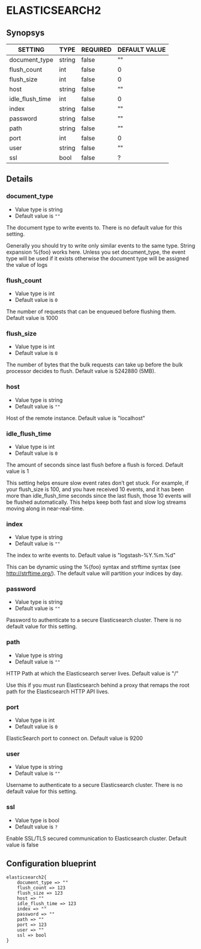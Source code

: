 # ELASTICSEARCH2


## Synopsys


|     SETTING     |  TYPE  | REQUIRED | DEFAULT VALUE |
|-----------------|--------|----------|---------------|
| document_type   | string | false    | ""            |
| flush_count     | int    | false    |             0 |
| flush_size      | int    | false    |             0 |
| host            | string | false    | ""            |
| idle_flush_time | int    | false    |             0 |
| index           | string | false    | ""            |
| password        | string | false    | ""            |
| path            | string | false    | ""            |
| port            | int    | false    |             0 |
| user            | string | false    | ""            |
| ssl             | bool   | false    | ?             |


## Details

### document_type
* Value type is string
* Default value is `""`

The document type to write events to. There is no default value for this setting.

Generally you should try to write only similar events to the same type.
String expansion %{foo} works here. Unless you set document_type, the event type will
be used if it exists otherwise the document type will be assigned the value of logs

### flush_count
* Value type is int
* Default value is `0`

The number of requests that can be enqueued before flushing them. Default value is 1000

### flush_size
* Value type is int
* Default value is `0`

The number of bytes that the bulk requests can take up before the bulk processor decides to flush. Default value is 5242880 (5MB).

### host
* Value type is string
* Default value is `""`

Host of the remote instance. Default value is "localhost"

### idle_flush_time
* Value type is int
* Default value is `0`

The amount of seconds since last flush before a flush is forced. Default value is 1

This setting helps ensure slow event rates don’t get stuck.
For example, if your flush_size is 100, and you have received 10 events,
and it has been more than idle_flush_time seconds since the last flush,
those 10 events will be flushed automatically.
This helps keep both fast and slow log streams moving along in near-real-time.

### index
* Value type is string
* Default value is `""`

The index to write events to. Default value is "logstash-%Y.%m.%d"

This can be dynamic using the %{foo} syntax and strftime syntax (see http://strftime.org/).
The default value will partition your indices by day.

### password
* Value type is string
* Default value is `""`

Password to authenticate to a secure Elasticsearch cluster. There is no default value for this setting.

### path
* Value type is string
* Default value is `""`

HTTP Path at which the Elasticsearch server lives. Default value is "/"

Use this if you must run Elasticsearch behind a proxy that remaps the root path for the Elasticsearch HTTP API lives.

### port
* Value type is int
* Default value is `0`

ElasticSearch port to connect on. Default value is 9200

### user
* Value type is string
* Default value is `""`

Username to authenticate to a secure Elasticsearch cluster. There is no default value for this setting.

### ssl
* Value type is bool
* Default value is `?`

Enable SSL/TLS secured communication to Elasticsearch cluster. Default value is false



## Configuration blueprint

```
elasticsearch2{
	document_type => ""
	flush_count => 123
	flush_size => 123
	host => ""
	idle_flush_time => 123
	index => ""
	password => ""
	path => ""
	port => 123
	user => ""
	ssl => bool
}
```
